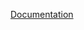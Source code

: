 [Documentation](https://docs.fluxninja.com/reference/policies/bundled-blueprints/policies/service-protection/promql.md)
